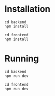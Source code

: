 # Installation

```
cd backend
npm install
```

```
cd frontend
npm install
```

# Running

```
cd backend
npm run dev
```

```
cd frontend
npm run dev
```
